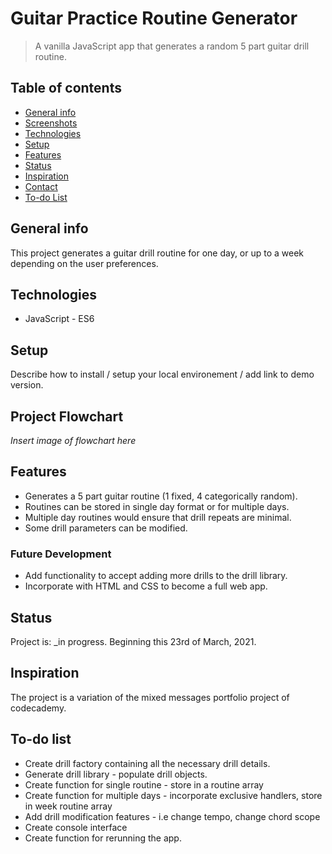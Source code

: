 # Guitar Practice Routine Generator
> A vanilla JavaScript app that generates a random 5 part guitar drill routine. 

## Table of contents
* [General info](#general-info)
* [Screenshots](#screenshots)
* [Technologies](#technologies)
* [Setup](#setup)
* [Features](#features)
* [Status](#status)
* [Inspiration](#inspiration)
* [Contact](#contact)
* [To-do List](#to-do-list)

## General info
This project generates a guitar drill routine for one day, or up to a week depending on the user preferences. 

## Technologies
* JavaScript - ES6

## Setup
Describe how to install / setup your local environement / add link to demo version.

## Project Flowchart
*Insert image of flowchart here*

## Features
* Generates a 5 part guitar routine (1 fixed, 4 categorically random). 
* Routines can be stored in single day format or for multiple days. 
* Multiple day routines would ensure that drill repeats are minimal.
* Some drill parameters can be modified. 

### Future Development
* Add functionality to accept adding more drills to the drill library.
* Incorporate with HTML and CSS to become a full web app.

## Status
Project is: _in progress. Beginning this 23rd of March, 2021. 

## Inspiration
The project is a variation of the mixed messages portfolio project of codecademy. 

## To-do list
* Create drill factory containing all the necessary drill details. 
* Generate drill library - populate drill objects.
* Create function for single routine -  store in a routine array
* Create function for multiple days - incorporate exclusive handlers, store in week routine array
* Add drill modification features - i.e change tempo, change chord scope
* Create console interface
* Create function for rerunning the app. 


